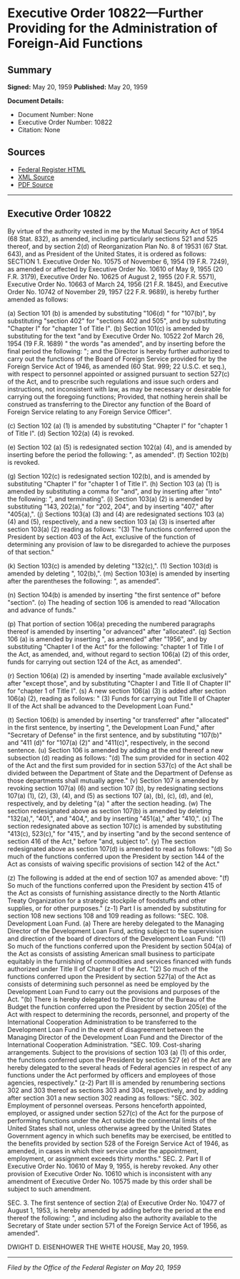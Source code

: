 # Executive Order 10822—Further Providing for the Administration of Foreign-Aid Functions

## Summary

**Signed:** May 20, 1959
**Published:** May 20, 1959

**Document Details:**
- Document Number: None
- Executive Order Number: 10822
- Citation: None

## Sources
- [Federal Register HTML](https://www.presidency.ucsb.edu/documents/executive-order-10822-further-providing-for-the-administration-foreign-aid-functions)
- [XML Source](None)
- [PDF Source](None)

---

## Executive Order 10822

By virtue of the authority vested in me by the Mutual Security Act of 1954 (68 Stat. 832), as amended, including particularly sections 521 and 525 thereof, and by section 2(d) of Reorganization Plan No. 8 of 19531 (67 Stat. 643), and as President of the United States, it is ordered as follows:
SECTION 1. Executive Order No. 10575 of November 6, 1954 (19 F.R. 7249), as amended or affected by Executive Order No. 10610 of May 9, 1955 (20 F.R. 3179), Executive Order No. 10625 of August 2, 1955 (20 F.R. 5571), Executive Order No. 10663 of March 24, 1956 (21 F.R. 1845), and Executive Order No. 10742 of November 29, 1957 (22 F.R. 9689), is hereby further amended as follows:

(a) Section 101 (b) is amended by substituting "106(d) " for "107(b)", by substituting "section 402" for "sections 402 and 505", and by substituting "Chapter I" for "chapter 1 of Title I".
(b) Section 101(c) is amended by substituting for the text "and by Executive Order No. 10522 2of March 26, 1954 (19 F.R. 1689) " the words "as amended", and by inserting before the final period the following: "; and the Director is hereby further authorized to carry out the functions of the Board of Foreign Service provided for by the Foreign Service Act of 1946, as amended (60 Stat. 999; 22 U.S.C. et seq.), with respect to personnel appointed or assigned pursuant to section 527(c) of the Act, and to prescribe such regulations and issue such orders and instructions, not inconsistent with law, as may be necessary or desirable for carrying out the foregoing functions; Provided, that nothing herein shall be construed as transferring to the Director any function of the Board of Foreign Service relating to any Foreign Service Officer".

(c) Section 102 (a) (1) is amended by substituting "Chapter I" for "chapter 1 of Title I".
(d) Section 102(a) (4) is revoked.

(e) Section 102 (a) (5) is redesignated section 102(a) (4), and is amended by inserting before the period the following: ", as amended".
(f) Section 102(b) is revoked.

(g) Section 102(c) is redesignated section 102(b), and is amended by substituting "Chapter I" for "chapter 1 of Title I".
(h) Section 103 (a) (1) is amended by substituting a comma for "and", and by inserting after "into" the following: ", and terminating".
    (i) Section 103(a) (2) is amended by substituting "143, 202(a)," for "202, 204", and by inserting "407," after "405(a),".
(j) Sections 103(a) (3) and (4) are redesignated sections 103 (a) (4) and (5), respectively, and a new section 103 (a) (3) is inserted after section 103(a) (2) reading as follows:
"(3) The functions conferred upon the President by section 403 of the Act, exclusive of the function of determining any provision of law to be disregarded to achieve the purposes of that section."

(k) Section 103(c) is amended by deleting "132(c),".
    (1) Section 103(d) is amended by deleting ", 102(b),".
(m) Section 103(e) is amended by inserting after the parentheses the following: ", as amended".

(n) Section 104(b) is amended by inserting "the first sentence of" before "section".
(o) The heading of section 106 is amended to read "Allocation and advance of funds."

(p) That portion of section 106(a) preceding the numbered paragraphs thereof is amended by inserting "or advanced" after "allocated".
(q) Section 106 (a) is amended by inserting ", as amended" after "1956", and by substituting "Chapter I of the Act" for the following: "chapter 1 of Title I of the Act, as amended, and, without regard to section 106(a) (2) of this order, funds for carrying out section 124 of the Act, as amended".

(r) Section 106(a) (2) is amended by inserting "made available exclusively" after "except those", and by substituting "Chapter I and Title II of Chapter II" for "chapter 1 of Title I".
(s) A new section 106(a) (3) is added after section 106(a) (2), reading as follows:
" (3) Funds for carrying out Title II of Chapter II of the Act shall be advanced to the Development Loan Fund."

(t) Section 106(b) is amended by inserting "or transferred" after "allocated" in the first sentence, by inserting ", the Development Loan Fund," after "Secretary of Defense" in the first sentence, and by substituting "107(b)" and "411 (d)" for "107(a) (2)" and "411(c)", respectively, in the second sentence.
(u) Section 106 is amended by adding at the end thereof a new subsection (d) reading as follows:
"(d) The sum provided for in section 402 of the Act and the first sum provided for in section 537(c) of the Act shall be divided between the Department of State and the Department of Defense as those departments shall mutually agree."
    (v) Section 107 is amended by revoking section 107(a) (6) and section 107 (b), by redesignating sections 107(a) (1), (2), (3), (4), and (5) as sections 107 (a), (b), (c), (d), and (e), respectively, and by deleting "(a) " after the section heading.
(w) The section redesignated above as section 107(b) is amended by deleting "132(a),", "401,", and "404,", and by inserting "451(a)," after "410,".
    (x) The section redesignated above as section 107(c) is amended by substituting "413(c), 523(c)," for "415,", and by inserting "and by the second sentence of section 416 of the Act," before "and, subject to".
(y) The section redesignated above as section 107(d) is amended to read as follows:
"(d) So much of the functions conferred upon the President by section 144 of the Act as consists of waiving specific provisions of section 142 of the Act."

(z) The following is added at the end of section 107 as amended above:
"(f) So much of the functions conferred upon the President by section 415 of the Act as consists of furnishing assistance directly to the North Atlantic Treaty Organization for a strategic stockpile of foodstuffs and other supplies, or for other purposes."
(z-1) Part I is amended by substituting for section 108 new sections 108 and 109 reading as follows:
"SEC. 108. Development Loan Fund. (a) There are hereby delegated to the Managing Director of the Development Loan Fund, acting subject to the supervision and direction of the board of directors of the Development Loan Fund:
"(1) So much of the functions conferred upon the President by section 504(a) of the Act as consists of assisting American small business to participate equitably in the furnishing of commodities and services financed with funds authorized under Title II of Chapter II of the Act.
"(2) So much of the functions conferred upon the President by section 527(a) of the Act as consists of determining such personnel as need be employed by the Development Loan Fund to carry out the provisions and purposes of the Act.
"(b) There is hereby delegated to the Director of the Bureau of the Budget the function conferred upon the President by section 205(e) of the Act with respect to determining the records, personnel, and property of the International Cooperation Administration to be transferred to the Development Loan Fund in the event of disagreement between the Managing Director of the Development Loan Fund and the Director of the International Cooperation Administration.
"SEC. 109. Cost-sharing arrangements. Subject to the provisions of section 103 (a) (1) of this order, the functions conferred upon the President by section 527 (e) of the Act are hereby delegated to the several heads of Federal agencies in respect of any functions under the Act performed by officers and employees of those agencies, respectively."
(z-2) Part III is amended by renumbering sections 302 and 303 thereof as sections 303 and 304, respectively, and by adding after section 301 a new section 302 reading as follows:
"SEC. 302. Employment of personnel overseas. Persons henceforth appointed, employed, or assigned under section 527(c) of the Act for the purpose of performing functions under the Act outside the continental limits of the United States shall not, unless otherwise agreed by the United States Government agency in which such benefits may be exercised, be entitled to the benefits provided by section 528 of the Foreign Service Act of 1946, as amended, in cases in which their service under the appointment, employment, or assignment exceeds thirty months."
SEC. 2. Part II of Executive Order No. 10610 of May 9, 1955, is hereby revoked. Any other provision of Executive Order No. 10610 which is inconsistent with any amendment of Executive Order No. 10575 made by this order shall be subject to such amendment.

SEC. 3. The first sentence of section 2(a) of Executive Order No. 10477 of August 1, 1953, is hereby amended by adding before the period at the end thereof the following: ", and including also the authority available to the Secretary of State under section 571 of the Foreign Service Act of 1956, as amended".

DWIGHT D. EISENHOWER
THE WHITE HOUSE,
May 20, 1959.

---

*Filed by the Office of the Federal Register on May 20, 1959*
